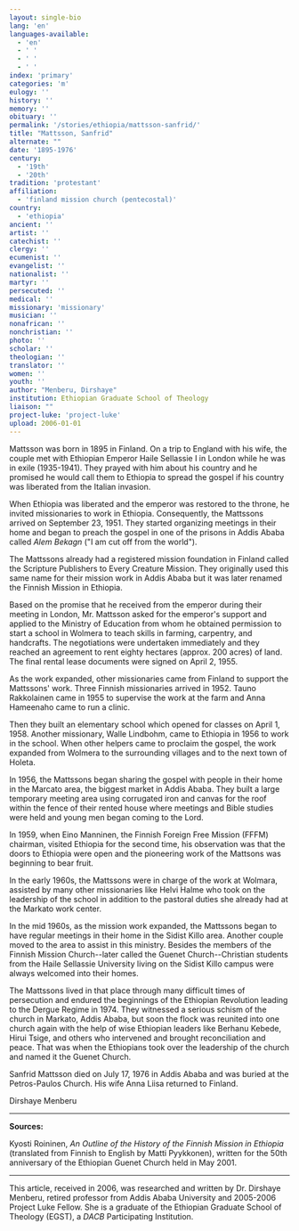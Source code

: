 ```yaml
---
layout: single-bio
lang: 'en'
languages-available:
  - 'en'
  - ' '
  - ' '
  - ' '
index: 'primary'
categories: 'm'
eulogy: ''
history: ''
memory: ''
obituary: ''
permalink: '/stories/ethiopia/mattsson-sanfrid/'
title: "Mattsson, Sanfrid"
alternate: ""
date: '1895-1976'
century:
  - '19th'
  - '20th'
tradition: 'protestant'
affiliation:
  - 'finland mission church (pentecostal)'
country:
  - 'ethiopia'
ancient: ''
artist: ''
catechist: ''
clergy: ''
ecumenist: ''
evangelist: ''
nationalist: ''
martyr: ''
persecuted: ''
medical: ''
missionary: 'missionary'
musician: ''
nonafrican: ''
nonchristian: ''
photo: ''
scholar: ''
theologian: ''
translator: ''
women: ''
youth: ''
author: "Menberu, Dirshaye"
institution: Ethiopian Graduate School of Theology
liaison: ""
project-luke: 'project-luke'
upload: 2006-01-01
---
```




Mattsson was born in 1895 in Finland. On a trip to England with his wife, the couple met with Ethiopian Emperor Haile Sellassie I in London while he was in exile (1935-1941). They prayed with him about his country and he promised he would call them to Ethiopia to spread the gospel if his country was liberated from the Italian invasion.

When Ethiopia was liberated and the emperor was restored to the throne, he invited missionaries to work in Ethiopia. Consequently, the Mattssons arrived on September 23, 1951. They started organizing meetings in their home and began to preach the gospel in one of the prisons in Addis Ababa called *Alem Bekagn* ("I am cut off from the world").

The Mattssons already had a registered mission foundation in Finland called the Scripture Publishers to Every Creature Mission. They originally used this same name for their mission work in Addis Ababa but it was later renamed the Finnish Mission in Ethiopia.

Based on the promise that he received from the emperor during their meeting in London, Mr. Mattsson asked for the emperor's support and applied to the Ministry of Education from whom he obtained permission to start a school in Wolmera to teach skills in farming, carpentry, and handcrafts. The negotiations were undertaken immediately and they reached an agreement to rent eighty hectares (approx. 200 acres) of land. The final rental lease documents were signed on April 2, 1955.

As the work expanded, other missionaries came from Finland to support the Mattssons' work. Three Finnish missionaries arrived in 1952. Tauno Rakkolainen came in 1955 to supervise the work at the farm and Anna Hameenaho came to run a clinic.

Then they built an elementary school which opened for classes on April 1, 1958. Another missionary, Walle Lindbohm, came to Ethiopia in 1956 to work in the school. When other helpers came to proclaim the gospel, the work expanded from Wolmera to the surrounding villages and to the next town of Holeta.

In 1956, the Mattssons began sharing the gospel with people in their home in the Marcato area, the biggest market in Addis Ababa. They built a large temporary meeting area using corrugated iron and canvas for the roof within the fence of their rented house where meetings and Bible studies were held and young men began coming to the Lord.

In 1959, when Eino Manninen, the Finnish Foreign Free Mission (FFFM) chairman, visited Ethiopia for the second time, his observation was that the doors to Ethiopia were open and the pioneering work of the Mattsons was beginning to bear fruit.

In the early 1960s, the Mattssons were in charge of the work at Wolmara, assisted by many other missionaries like Helvi Halme who took on the leadership of the school in addition to the pastoral duties she already had at the Markato work center.

In the mid 1960s, as the mission work expanded, the Mattssons began to have regular meetings in their home in the Sidist Killo area. Another couple moved to the area to assist in this ministry. Besides the members of the Finnish Mission Church--later called the Guenet Church--Christian students from the Haile Sellassie University living on the Sidist Killo campus were always welcomed into their homes.

The Mattssons lived in that place through many difficult times of persecution and endured the beginnings of the Ethiopian Revolution leading to the Dergue Regime in 1974. They witnessed a serious schism of the church in Markato, Addis Ababa, but soon the flock was reunited into one church again with the help of wise Ethiopian leaders like Berhanu Kebede, Hirui Tsige, and others who intervened and brought reconciliation and peace. That was when the Ethiopians took over the leadership of the church and named it the Guenet Church.

Sanfrid Mattsson died on July 17, 1976 in Addis Ababa and was buried at the Petros-Paulos Church. His wife Anna Liisa returned to Finland.

Dirshaye Menberu

---

**Sources:**

Kyosti Roininen, *An Outline of the History of the Finnish Mission in Ethiopia* (translated from Finnish to English by Matti Pyykkonen), written for the 50th anniversary of the Ethiopian Guenet Church held in May 2001.

---

This article, received in 2006, was researched and written by Dr. Dirshaye Menberu, retired professor from Addis Ababa University and 2005-2006 Project Luke Fellow. She is a graduate of the Ethiopian Graduate School of Theology (EGST), a *DACB* Participating Institution.
